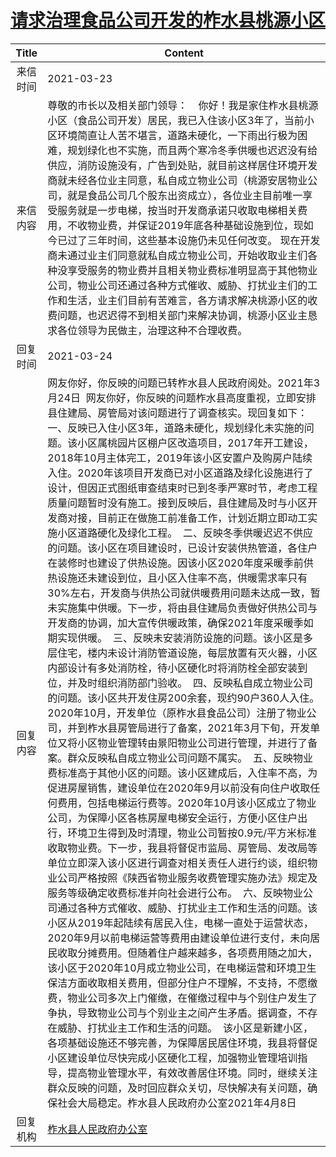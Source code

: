 # <a href="http://www.shangluo.gov.cn/zmhd/ldxxxx.jsp?urltype=leadermail.LeaderMailContentUrl&wbtreeid=1112&leadermailid=7062">请求治理食品公司开发的柞水县桃源小区</a>
| Title |                                                                                                                                                                                                                                                                                                                                                                                                                                                                                                                                                                                                                                                                                                   Content                                                                                                                                                                                                                                                                                                                                                                                                                                                                                                                                                                                                                                                                                                    |
|:-----:|--------------------------------------------------------------------------------------------------------------------------------------------------------------------------------------------------------------------------------------------------------------------------------------------------------------------------------------------------------------------------------------------------------------------------------------------------------------------------------------------------------------------------------------------------------------------------------------------------------------------------------------------------------------------------------------------------------------------------------------------------------------------------------------------------------------------------------------------------------------------------------------------------------------------------------------------------------------------------------------------------------------------------------------------------------------------------------------------------------------------------------------------------------------------------------------------------------------------------------------------------------------------------------------------------------------------------------------------------------------------------------------------------------------|
| 来信时间  | 2021-03-23                                                                                                                                                                                                                                                                                                                                                                                                                                                                                                                                                                                                                                                                                                                                                                                                                                                                                                                                                                                                                                                                                                                                                                                                                                                                                                                                                                                                   |
| 来信内容  | 尊敬的市长以及相关部门领导：    你好！我是家住柞水县桃源小区（食品公司开发）居民，我已入住该小区3年了，当前小区环境简直让人苦不堪言，道路未硬化，一下雨出行极为困难，规划绿化也不实施，而且两个寒冷冬季供暖也迟迟没有给供应，消防设施没有，广告到处贴，就目前这样居住环境开发商就未经各位业主同意，私自成立物业公司（桃源安居物业公司，就是食品公司几个股东出资成立），各位业主目前唯一享受服务就是一步电梯，按当时开发商承诺只收取电梯相关费用，不收物业费，并保证2019年底各种基础设施到位，现如今已过了三年时间，这些基本设施仍未见任何改变。 现在开发商未通过业主们同意就私自成立物业公司，开始收取业主们各种没享受服务的物业费并且相关物业费标准明显高于其他物业公司，物业公司还通过各种方式催收、威胁、打扰业主们的工作和生活，业主们目前有苦难言，各方请求解决桃源小区的收费问题，也迟迟得不到相关部门来解决协调，桃源小区业主恳求各位领导为民做主，治理这种不合理收费。                                                                                                                                                                                                                                                                                                                                                                                                                                                                                                                                                                                                                                                                                                                                                                                                                                                                                                                                                                 |
| 回复时间  | 2021-03-24                                                                                                                                                                                                                                                                                                                                                                                                                                                                                                                                                                                                                                                                                                                                                                                                                                                                                                                                                                                                                                                                                                                                                                                                                                                                                                                                                                                                   |
| 回复内容  | 网友你好，你反映的问题已转柞水县人民政府阅处。2021年3月24日  网友你好，你反映的问题柞水县高度重视，立即安排县住建局、房管局对该问题进行了调查核实。现回复如下：  一、反映已入住小区3年，道路未硬化，规划绿化未实施的问题。该小区属桃园片区棚户区改造项目，2017年开工建设，2018年10月主体完工，2019年该小区安置户及购房户陆续入住。2020年该项目开发商已对小区道路及绿化设施进行了设计，但因正式图纸审查结束时已到冬季严寒时节，考虑工程质量问题暂时没有施工。接到反映后，县住建局及时与小区开发商对接，目前正在做施工前准备工作，计划近期立即动工实施小区道路硬化及绿化工程。  二、反映冬季供暖迟迟不供应的问题。该小区在项目建设时，已设计安装供热管道，各住户在装修时也建设了供热设施。因该小区2020年度采暖季前供热设施还未建设到位，且小区入住率不高，供暖需求率只有30%左右，开发商与供热公司就供暖费用问题未达成一致，暂未实施集中供暖。下一步，将由县住建局负责做好供热公司与开发商的协调，加大宣传供暖政策，确保2021年度采暖季如期实现供暖。  三、反映未安装消防设施的问题。该小区是多层住宅，楼内未设计消防管道设施，每层放置有灭火器，小区内部设计有多处消防栓，待小区硬化时将消防栓全部安装到位，并及时组织消防部门验收。  四、反映私自成立物业公司的问题。该小区共开发住房200余套，现约90户360人入住。2020年10月，开发单位（原柞水县食品公司）注册了物业公司，并到柞水县房管局进行了备案，2021年3月下旬，开发单位又将小区物业管理转由景阳物业公司进行管理，并进行了备案。群众反映私自成立物业公司问题不属实。  五、反映物业费标准高于其他小区的问题。该小区建成后，入住率不高，为促进房屋销售，建设单位在2020年9月以前没有向住户收取任何费用，包括电梯运行费等。2020年10月该小区成立了物业公司，为保障小区各栋房屋电梯安全运行，方便小区住户出行，环境卫生得到及时清理，物业公司暂按0.9元/平方米标准收取物业费。下一步，我县将督促市监局、房管局、发改局等单位立即深入该小区进行调查对相关责任人进行约谈，组织物业公司严格按照《陕西省物业服务收费管理实施办法》规定及服务等级确定收费标准并向社会进行公布。  六、反映物业公司通过各种方式催收、威胁、打扰业主工作和生活的问题。该小区从2019年起陆续有居民入住，电梯一直处于运营状态，2020年9月以前电梯运营等费用由建设单位进行支付，未向居民收取分摊费用。但随着住户越来越多，各项费用随之加大，该小区于2020年10月成立物业公司，在电梯运营和环境卫生保洁方面收取相关费用，但部分住户不理解，不支持，不愿缴费，物业公司多次上门催缴，在催缴过程中与个别住户发生了争执，导致物业公司与个别业主之间产生矛盾。据调查，不存在威胁、打扰业主工作和生活的问题。  该小区是新建小区，各项基础设施还不够完善，为保障居民居住环境，我县将督促小区建设单位尽快完成小区硬化工程，加强物业管理培训指导，提高物业管理水平，有效改善居住环境。同时，继续关注群众反映的问题，及时回应群众关切，尽快解决有关问题，确保社会大局稳定。柞水县人民政府办公室2021年4月8日 |
| 回复机构  | <a href="../../categories/agencies/柞水县人民政府办公室.md">柞水县人民政府办公室</a>                                                                                                                                                                                                                                                                                                                                                                                                                                                                                                                                                                                                                                                                                                                                                                                                                                                                                                                                                                                                                                                                                                                                                                                                                                                                                                                                             |